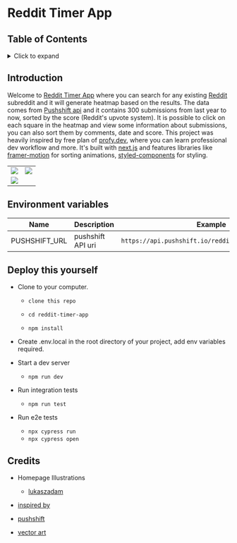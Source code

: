 # Reddit Timer App

## Table of Contents

<details>
<summary>Click to expand</summary>
  
- [Introduction](#introduction)  
  
- [Environment Variables](#environment-variables)

- [Credits](#credits)

</details>

## Introduction

Welcome to [Reddit Timer App](https://reddit-timer-app.vercel.app/) where you can
search for any existing [Reddit](https://www.reddit.com/) subreddit and it will generate heatmap based on the results. The data comes from [Pushshift api](https://pushshift.io/api-parameters/) and
it contains 300 submissions from last year to now, sorted by the score (Reddit's upvote system). It is possible to click on each square in the heatmap and view some information about submissions, you can also sort them by comments, date and score. This project was heavily inspired by free plan of [profy.dev](https://profy.dev/project/reddit-timer), where you can learn professional dev workflow and more. It's built with [next.js](https://nextjs.org/) and features libraries like [framer-motion](https://www.framer.com/docs/) for sorting animations, [styled-components](https://styled-components.com/) for styling.

<table>
  <tr>
    <td align="left">
        <img src="https://user-images.githubusercontent.com/32775962/140656002-e3f8a400-74f3-41b2-9a7b-976fe8fccb1d.jpg" align="center" />
    </td>
    <td align="right">
        <img src="https://user-images.githubusercontent.com/32775962/140656017-f68d0022-add7-4edc-921b-d098a66fa05c.jpg" align="center" />
    </td>
  </tr>
  <tr>
    <td align="left">
        <img src="https://user-images.githubusercontent.com/32775962/140656064-2203ee0b-5890-4db2-9b5d-355482fc1db4.jpg" align="center" />
    </td>
  </tr>
</table>

## Environment variables

| Name          | Description       | Example                                              |
| ------------- | ----------------- | ---------------------------------------------------- |
| PUSHSHIFT_URL | pushshift API uri | `https://api.pushshift.io/reddit/search/submission/` |

## Deploy this yourself

- Clone to your computer.

  - `clone this repo`

  - `cd reddit-timer-app`

  - `npm install`

- Create .env.local in the root directory of your project, add env variables required.

- Start a dev server

  - `npm run dev`

- Run integration tests

  - `npm run test`

- Run e2e tests

  - `npx cypress run`
  - `npx cypress open`

## Credits

- Homepage Illustrations

  - [lukaszadam](https://lukaszadam.com/illustrations)

- [inspired by](https://profy.dev/project/reddit-timer)
- [pushshift](https://pushshift.io/)
- [vector art](https://iconmonstr.com/)
